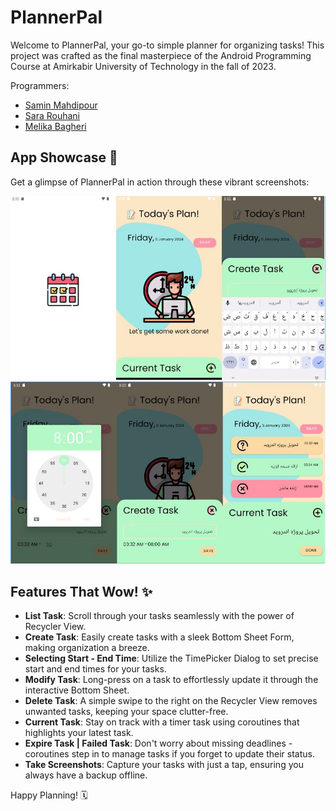 # PlannerPal

Welcome to PlannerPal, your go-to simple planner for organizing tasks! This project was crafted as the final masterpiece of the Android Programming Course at Amirkabir University of Technology in the fall of 2023.

Programmers:

- [Samin Mahdipour](https://github.com/Precioux) <br />
- [Sara Rouhani](https://github.com/sa9978) <br />
- [Melika Bagheri](https://github.com/melikaBagherii) <br />

## App Showcase 📱

Get a glimpse of PlannerPal in action through these vibrant screenshots:

![PlannerPal Image 1](/assets/img.png)
![PlannerPal Image 2](/assets/img_1.png)

## Features That Wow! ✨

- **List Task**: Scroll through your tasks seamlessly with the power of Recycler View.
- **Create Task**: Easily create tasks with a sleek Bottom Sheet Form, making organization a breeze.
- **Selecting Start - End Time**: Utilize the TimePicker Dialog to set precise start and end times for your tasks.
- **Modify Task**: Long-press on a task to effortlessly update it through the interactive Bottom Sheet.
- **Delete Task**: A simple swipe to the right on the Recycler View removes unwanted tasks, keeping your space clutter-free.
- **Current Task**: Stay on track with a timer task using coroutines that highlights your latest task.
- **Expire Task | Failed Task**: Don't worry about missing deadlines - coroutines step in to manage tasks if you forget to update their status.
- **Take Screenshots**: Capture your tasks with just a tap, ensuring you always have a backup offline.

Happy Planning! 🗓️
